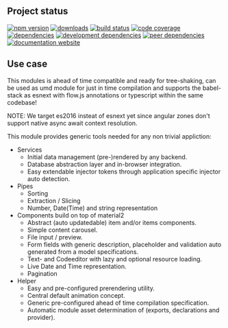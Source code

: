 <!-- #!/usr/bin/env markdown
-*- coding: utf-8 -*-
region header
Copyright Torben Sickert 16.12.2012

License
-------

This library written by Torben Sickert stand under a creative commons naming
3.0 unported license. See https://creativecommons.org/licenses/by/3.0/deed.de
endregion -->

Project status
--------------

[![npm version](https://badge.fury.io/js/angular-generic.svg)](https://www.npmjs.com/package/angular-generic)
[![downloads](https://img.shields.io/npm/dy/angular-generic.svg)](https://www.npmjs.com/package/angular-generic)
[![build status](https://travis-ci.org/thaibault/angularGeneric.svg?branch=master)](https://travis-ci.org/thaibault/angularGeneric)
[![code coverage](https://coveralls.io/repos/github/thaibault/angularGeneric/badge.svg)](https://coveralls.io/github/thaibault/angularGeneric)
[![dependencies](https://img.shields.io/david/thaibault/angular-generic.svg)](https://david-dm.org/thaibault/angular-generic)
[![development dependencies](https://img.shields.io/david/dev/thaibault/angular-generic.svg)](https://david-dm.org/thaibault/angular-generic?type=dev)
[![peer dependencies](https://img.shields.io/david/peer/thaibault/angular-generic.svg)](https://david-dm.org/thaibault/angular-generic?type=peer)
[![documentation website](https://img.shields.io/website-up-down-green-red/https/torben.website/angularGeneric.svg?label=documentation-website)](https://torben.website/angularGeneric)

Use case
--------

This modules is ahead of time compatible and ready for tree-shaking, can be
used as umd module for just in time compilation and supports the babel-stack
as esnext with flow.js annotations or typescript within the same codebase!

NOTE: We target es2016 insteat of esnext yet since angular zones don't support
native async await context resolution.

This module provides generic tools needed for any non trivial appliction:

- Services
    - Initial data management (pre-)rendered by any backend.
    - Database abstraction layer and in-browser integration.
    - Easy extendable injector tokens through application specific injector
      auto detection.
- Pipes
    - Sorting
    - Extraction / Slicing
    - Number, Date(Time) and string representation
- Components build on top of material2
    - Abstract (auto updatedable) item and/or items components.
    - Simple content carousel.
    - File input / preview.
    - Form fields with generic description, placeholder and validation auto
      generated from a model specifications.
    - Text- and Codeeditor with lazy and optional resource loading.
    - Live Date and Time representation.
    - Pagination
- Helper
    - Easy and pre-configured prerendering utility.
    - Central default animation concept.
    - Generic pre-configured ahead of time compilation specification.
    - Automatic module asset determination of (exports, declarations and
      provider).

<!-- region vim modline
vim: set tabstop=4 shiftwidth=4 expandtab:
vim: foldmethod=marker foldmarker=region,endregion:
endregion -->
